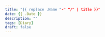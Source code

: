```yaml
---
title: "{{ replace .Name "-" "/" | title }}"
date: {{ .Date }}
description: ""
tags: [Diary]
draft: false
---
```


